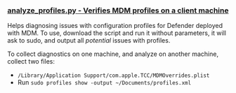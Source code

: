 ### [analyze_profiles.py - Verifies MDM profiles on a client machine](analyze_profiles.py)

Helps diagnosing issues with configuration profiles for Defender deployed with MDM. 
To use, download the script and run it without parameters, it will ask to sudo, and output all *potential* issues with profiles.

To collect diagnostics on one machine, and analyze on another machine, collect two files:
- `/Library/Application Support/com.apple.TCC/MDMOverrides.plist`
- Run `sudo profiles show -output ~/Documents/profiles.xml` 
